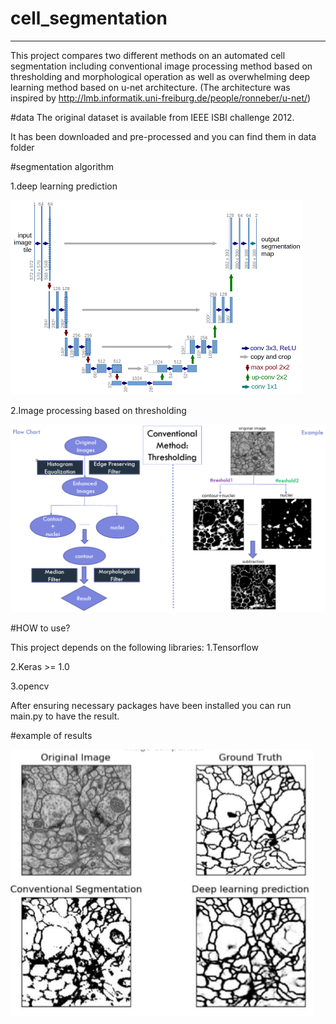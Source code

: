 # cell_segmentation
------------------------------------------------------------------------------------------------------------------------------------------
This project compares two different methods on an automated cell segmentation including conventional image processing method based on thresholding and morphological operation as well as overwhelming deep learning method based on u-net architecture.
(The architecture was inspired by http://lmb.informatik.uni-freiburg.de/people/ronneber/u-net/)

#data
The original dataset is available from IEEE ISBI challenge 2012.

It has been downloaded and pre-processed and you can find them in data folder

#segmentation algorithm

1.deep learning prediction

![image](http://github.com/Wxy-24/cell_segmentation/raw/master/img/unet_model_architecture.png)

2.Image processing based on thresholding

![image](http://github.com/Wxy-24/cell_segmentation/raw/master/img/thresholding.png)

#HOW to use?

This project depends on the following libraries:
1.Tensorflow

2.Keras >= 1.0

3.opencv

After ensuring necessary packages have been installed you can run main.py to have the result.

#example of results

![image](http://github.com/Wxy-24/cell_segmentation/raw/master/img/segmentation_exmaple.png)

